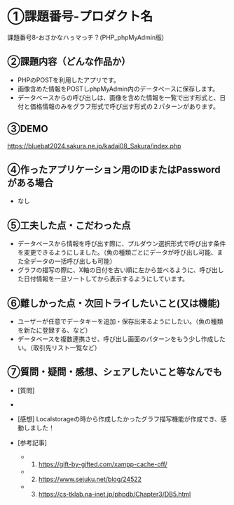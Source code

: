 # ①課題番号-プロダクト名

課題番号8-おさかなハぅマっチ？(PHP_phpMyAdmin版)

## ②課題内容（どんな作品か）

- PHPのPOSTを利用したアプリです。
- 画像含めた情報をPOSTしphpMyAdmin内のデータベースに保存します。
- データベースからの呼び出しは、画像を含めた情報を一覧で出す形式と、日付と価格情報のみをグラフ形式で呼び出す形式の２パターンがあります。



## ③DEMO

https://bluebat2024.sakura.ne.jp/kadai08_Sakura/index.php

## ④作ったアプリケーション用のIDまたはPasswordがある場合

- なし

## ⑤工夫した点・こだわった点

- データベースから情報を呼び出す際に、プルダウン選択形式で呼び出す条件を変更できるようにしました。（魚の種類ごとにデータが呼び出し可能、また全データの一括呼び出しも可能）
- グラフの描写の際に、X軸の日付を古い順に左から並べるように、呼び出した日付情報を一旦ソートしてから表示するようにしています。


## ⑥難しかった点・次回トライしたいこと(又は機能)
- ユーザーが任意でデータキーを追加・保存出来るようにしたい。（魚の種類を新たに登録する、など）
- データベースを複数連携させ、呼び出し画面のパターンをもう少し作成したい。（取引先リスト一覧など）

## ⑦質問・疑問・感想、シェアしたいこと等なんでも

- [質問]
- 

- [感想]
Localstorageの時から作成したかったグラフ描写機能が作成でき、感動しました！

- [参考記事]
  - 1. https://gift-by-gifted.com/xampp-cache-off/
  - 2. https://www.sejuku.net/blog/24522
  - 3. https://cs-tklab.na-inet.jp/phpdb/Chapter3/DB5.html
  
